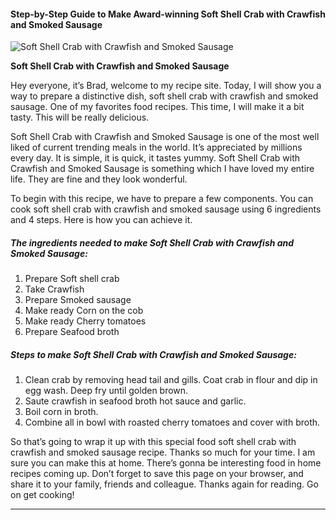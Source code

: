             

#### Step-by-Step Guide to Make Award-winning Soft Shell Crab with Crawfish and Smoked Sausage

![Soft Shell Crab with Crawfish and Smoked Sausage](https://img-global.cpcdn.com/recipes/e8cf3e1dab4bc532/751x532cq70/soft-shell-crab-with-crawfish-and-smoked-sausage-recipe-main-photo.jpg)

**Soft Shell Crab with Crawfish and Smoked Sausage**

Hey everyone, it’s Brad, welcome to my recipe site. Today, I will show you a way to prepare a distinctive dish, soft shell crab with crawfish and smoked sausage. One of my favorites food recipes. This time, I will make it a bit tasty. This will be really delicious.

Soft Shell Crab with Crawfish and Smoked Sausage is one of the most well liked of current trending meals in the world. It’s appreciated by millions every day. It is simple, it is quick, it tastes yummy. Soft Shell Crab with Crawfish and Smoked Sausage is something which I have loved my entire life. They are fine and they look wonderful.

To begin with this recipe, we have to prepare a few components. You can cook soft shell crab with crawfish and smoked sausage using 6 ingredients and 4 steps. Here is how you can achieve it.

##### The ingredients needed to make Soft Shell Crab with Crawfish and Smoked Sausage:

1.  Prepare Soft shell crab
2.  Take Crawfish
3.  Prepare Smoked sausage
4.  Make ready Corn on the cob
5.  Make ready Cherry tomatoes
6.  Prepare Seafood broth

##### Steps to make Soft Shell Crab with Crawfish and Smoked Sausage:

1.  Clean crab by removing head tail and gills. Coat crab in flour and dip in egg wash. Deep fry until golden brown.
2.  Saute crawfish in seafood broth hot sauce and garlic.
3.  Boil corn in broth.
4.  Combine all in bowl with roasted cherry tomatoes and cover with broth.

So that’s going to wrap it up with this special food soft shell crab with crawfish and smoked sausage recipe. Thanks so much for your time. I am sure you can make this at home. There’s gonna be interesting food in home recipes coming up. Don’t forget to save this page on your browser, and share it to your family, friends and colleague. Thanks again for reading. Go on get cooking!

* * *